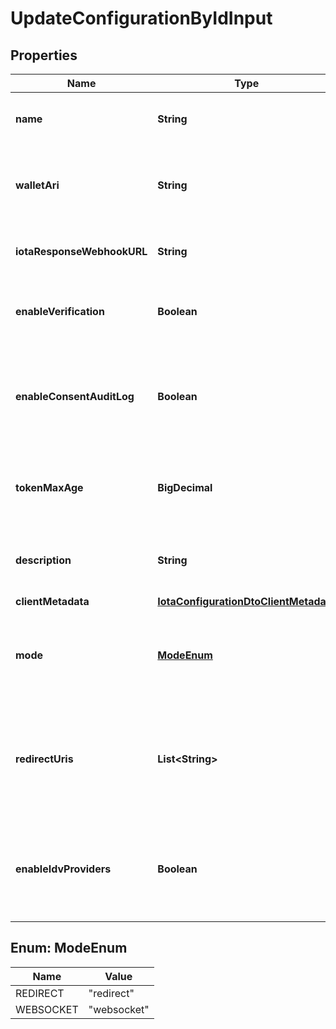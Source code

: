 # UpdateConfigurationByIdInput

## Properties

| Name                       | Type                                                                            | Description                                                                                                                                      | Notes      |
| -------------------------- | ------------------------------------------------------------------------------- | ------------------------------------------------------------------------------------------------------------------------------------------------ | ---------- |
| **name**                   | **String**                                                                      | The name of the configuration to quickly identify the resource.                                                                                  | [optional] |
| **walletAri**              | **String**                                                                      | The unique resource identifier of the Wallet used to sign the request token.                                                                     | [optional] |
| **iotaResponseWebhookURL** | **String**                                                                      | The webhook URL is used for callback when the data is ready.                                                                                     | [optional] |
| **enableVerification**     | **Boolean**                                                                     | Cryptographically verifies the data shared by the user when enabled.                                                                             | [optional] |
| **enableConsentAuditLog**  | **Boolean**                                                                     | Records the user&#39;s consent when they share their data, including the type of data shared when enabled.                                       | [optional] |
| **tokenMaxAge**            | **BigDecimal**                                                                  | This is the lifetime of the signed request token during the data-sharing flow.                                                                   | [optional] |
| **description**            | **String**                                                                      | An optional description of what the configuration is used for.                                                                                   | [optional] |
| **clientMetadata**         | [**IotaConfigurationDtoClientMetadata**](IotaConfigurationDtoClientMetadata.md) |                                                                                                                                                  | [optional] |
| **mode**                   | [**ModeEnum**](#ModeEnum)                                                       | Determines whether to handle the data-sharing request using the WebSocket or Redirect flow.                                                      | [optional] |
| **redirectUris**           | **List&lt;String&gt;**                                                          | List of allowed URLs to redirect users, including the response from the request. This is required if the selected data-sharing mode is Redirect. | [optional] |
| **enableIdvProviders**     | **Boolean**                                                                     | Enables identity verification from user with a 3rd-party provider when a verified identity document is not found.                                | [optional] |

## Enum: ModeEnum

| Name      | Value                 |
| --------- | --------------------- |
| REDIRECT  | &quot;redirect&quot;  |
| WEBSOCKET | &quot;websocket&quot; |
